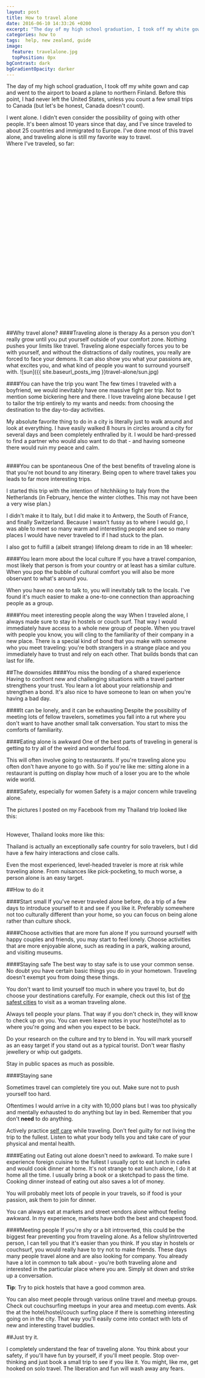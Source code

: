 ```yaml
---
layout: post
title: How to travel alone
date: 2016-06-10 14:33:26 +0200
excerpt: "The day of my high school graduation, I took off my white gown and cap and went to the airport to board a plane..."
categories: how to
tags:  help, new zealand, guide
image:
  feature: travelalone.jpg
  topPosition: 0px
bgContrast: dark
bgGradientOpacity: darker
---
```


The day of my high school graduation, I took off my white gown and cap and went to the airport to board a plane to northern Finland. Before this point, I had never left the United States, unless you count a few small trips to Canada (but let's be honest, Canada doesn't count).

<div class="img img--fullContainer img--14xLeading" style="background-image: url({{ site.baseurl_posts_img }}travel-alone/graduation.jpg);"></div>

I went alone. I didn't even consider the possibility of going with other people. It's been almost 10 years since that day, and I've since traveled to about 25 countries and immigrated to Europe. I've done most of this travel alone, and traveling alone is still my favorite way to travel.
<br>
Where I've traveled, so far:

<script src="https://www.amcharts.com/lib/3/ammap.js" type="text/javascript"></script>
<script src="https://www.amcharts.com/lib/3/maps/js/worldHigh.js" type="text/javascript"></script>
<script src="https://www.amcharts.com/lib/3/themes/dark.js" type="text/javascript"></script>
<div id="mapdiv" style="width: 700px; height: 450px;"></div>
<script type="text/javascript">
var map = AmCharts.makeChart("mapdiv",{
type: "map",
theme: "dark",
projection: "mercator",
panEventsEnabled : true,
backgroundColor : "#535364",
backgroundAlpha : 1,
zoomControl: {
zoomControlEnabled : true
},
dataProvider : {
map : "worldHigh",
getAreasFromMap : true,
areas :
[
	{
		"id": "AT",
		"showAsSelected": true
	},
	{
		"id": "BE",
		"showAsSelected": true
	},
	{
		"id": "CH",
		"showAsSelected": true
	},
	{
		"id": "CZ",
		"showAsSelected": true
	},
	{
		"id": "DE",
		"showAsSelected": true
	},
	{
		"id": "DK",
		"showAsSelected": true
	},
	{
		"id": "EE",
		"showAsSelected": true
	},
	{
		"id": "ES",
		"showAsSelected": true
	},
	{
		"id": "FI",
		"showAsSelected": true
	},
	{
		"id": "FR",
		"showAsSelected": true
	},
	{
		"id": "GB",
		"showAsSelected": true
	},
	{
		"id": "IE",
		"showAsSelected": true
	},
	{
		"id": "IT",
		"showAsSelected": true
	},
	{
		"id": "ME",
		"showAsSelected": true
	},
	{
		"id": "NL",
		"showAsSelected": true
	},
	{
		"id": "NO",
		"showAsSelected": true
	},
	{
		"id": "RS",
		"showAsSelected": true
	},
	{
		"id": "SE",
		"showAsSelected": true
	},
	{
		"id": "TR",
		"showAsSelected": true
	},
	{
		"id": "CA",
		"showAsSelected": true
	},
	{
		"id": "MX",
		"showAsSelected": true
	},
	{
		"id": "US",
		"showAsSelected": true
	},
	{
		"id": "JP",
		"showAsSelected": true
	},
	{
		"id": "TH",
		"showAsSelected": true
	}
]
},
areasSettings : {
autoZoom : true,
color : "#B4B4B7",
colorSolid : "#84ADE9",
selectedColor : "#84ADE9",
outlineColor : "#666666",
rollOverColor : "#9EC2F7",
rollOverOutlineColor : "#000000"
}
});
</script>

##Why travel alone?
####Traveling alone is therapy
As a person you don't really grow until you put yourself outside of your comfort zone. Nothing pushes your limits like travel. Traveling alone especially forces you to be with yourself, and without the distractions of daily routines, you really are forced to face your demons. It can also show you what your passions are, what excites you, and what kind of people you want to surround yourself with.
![sun]({{ site.baseurl_posts_img }}travel-alone/sun.jpg)


####You can have the trip you want
The few times I traveled with a boyfriend, we would inevitably have one massive fight per trip. Not to mention some bickering here and there. I love traveling alone because I get to tailor the trip entirely to my wants and needs: from choosing the destination to the day-to-day activities. 

My absolute favorite thing to do in a city is literally just to walk around and look at everything. I have easily walked 8 hours in circles around a city for several days and been completely enthralled by it. I would be hard-pressed to find a partner who would also want to do that - and having someone there would ruin my peace and calm.<br>

<div class="img img--fullContainer img--14xLeading" style="background-image: url({{ site.baseurl_posts_img }}travel-alone/mexicoboat.jpg);"></div>

<br>
####You can be spontaneous
One of the best benefits of traveling alone is that you're not bound to any itinerary. Being open to where travel takes you leads to far more interesting trips.

I started this trip with the intention of hitchhiking to Italy from the Netherlands (in February, hence the winter clothes. This may not have been a very wise plan.)

<div class="img img--fullContainer img--14xLeading" style="background-image: url({{ site.baseurl_posts_img }}travel-alone/hitchhiking.jpg);"></div>

I didn't make it to Italy, but I did make it to Antwerp, the South of France, and finally Switzerland. Because I wasn't fussy as to where I would go, I was able to meet so many warm and interesting people and see so many places I would have never traveled to if I had stuck to the plan. 

I also got to fulfill a (albeit strange) lifelong dream to ride in an 18 wheeler:

<div class="img img--fullContainer img--14xLeading" style="background-image: url({{ site.baseurl_posts_img }}travel-alone/truck.jpg);"></div>


####You learn more about the local culture
If you have a travel companion, most likely that person is from your country or at least has a similar culture. When you pop the bubble of cultural comfort you will also be more observant to what's around you.

When you have no one to talk to, you will inevitably talk to the locals. I've found it's much easier to make a one-to-one connection than approaching people as a group. 
<div class="img img--fullContainer img--14xLeading" style="background-image: url({{ site.baseurl_posts_img }}travel-alone/japan.jpg);"></div>

####You meet interesting people along the way
When I traveled alone, I always made sure to stay in hostels or couch surf. That way I would immediately have access to a whole new group of people. When you travel with people you know, you will cling to the familiarity of their company in a new place. There is a special kind of bond that you make with someone who you meet traveling: you're both strangers in a strange place and you immediately have to trust and rely on each other. That builds bonds that can last for life.
<div class="img img--fullContainer img--14xLeading" style="background-image: url({{ site.baseurl_posts_img }}travel-alone/friends.jpg);"></div>

##The downsides
####You miss the bonding of a shared experience
Having to confront new and challenging situations with a travel partner strengthens your trust. You learn a lot about your relationship and strengthen a bond. It's also nice to have someone to lean on when you're having a bad day.
<div class="img img--fullContainer img--14xLeading" style="background-image: url({{ site.baseurl_posts_img }}travel-alone/niels.jpg);"></div>

####It can be lonely, and it can be exhausting
Despite the possibility of meeting lots of fellow travelers, sometimes you fall into a rut where you don't want to have another small talk conversation. You start to miss the comforts of familiarity.

<div class="img img--fullContainer img--14xLeading" style="background-image: url({{ site.baseurl_posts_img }}travel-alone/bangkok.jpg);"></div>

####Eating alone is awkward
One of the best parts of traveling in general is getting to try all of the weird and wonderful food. 

<div class="img img--fullContainer img--14xLeading" style="background-image: url({{ site.baseurl_posts_img }}travel-alone/bretzel.jpg);"></div>


This will often involve going to restaurants. If you're traveling alone you often don't have anyone to go with. So if you're like me: sitting alone in a restaurant is putting on display how much of a loser you are to the whole wide world.
<div class="img img--fullContainer img--14xLeading" style="background-image: url({{ site.baseurl_posts_img }}travel-alone/eating.jpg);"></div>

####Safety, especially for women
Safety is a major concern while traveling alone. 

The pictures I posted on my Facebook from my Thailand trip looked like this:
<br>
<div class="img img--fullContainer img--14xLeading" style="background-image: url({{ site.baseurl_posts_img }}travel-alone/beach.jpg);"></div>
<br>
However, Thailand looks more like this:
<div class="img img--fullContainer img--14xLeading" style="background-image: url({{ site.baseurl_posts_img }}travel-alone/thailand.jpg);"></div>

Thailand is actually an exceptionally safe country for solo travelers, but I did have a few hairy interactions and close calls.

Even the most experienced, level-headed traveler is more at risk while traveling alone. From nuisances like pick-pocketing, to much worse, a person alone is an easy target.

##How to do it

####Start small
If you've never traveled alone before, do a trip of a few days to introduce yourself to it and see if you like it. Preferably somewhere not too culturally different than your home, so you can focus on being alone rather than culture shock.

####Choose activities that are more fun alone
If you surround yourself with happy couples and friends, you may start to feel lonely. Choose activities that are more enjoyable alone, such as reading in a park, walking around, and visiting museums.

####Staying safe
The best way to stay safe is to use your common sense. No doubt you have certain basic things you do in your hometown. Traveling doesn't exempt you from doing these things.

You don't want to limit yourself too much in where you travel to, but do choose your destinations carefully. For example, check out this list of [the safest cities](http://theblondeabroad.com/2014/11/10/10-safest-destinations-solo-female-travelers/) to visit as a woman traveling alone.

Always tell people your plans. That way if you don't check in, they will know to check up on you. You can even leave notes in your hostel/hotel as to where you're going and when you expect to be back.

Do your research on the culture and try to blend in. You will mark yourself as an easy target if you stand out as a typical tourist. Don't wear flashy jewellery or whip out gadgets.

Stay in public spaces as much as possible.

####Staying sane

Sometimes travel can completely tire you out. Make sure not to push yourself too hard. 

Oftentimes I would arrive in a city with 10,000 plans but I was too physically and mentally exhausted to do anything but lay in bed. Remember that you don't **need** to do anything.

Actively practice [self care](http://www.theatlantic.com/health/archive/2015/10/internet-self-care/408580/) while traveling. Don't feel guilty for not living the trip to the fullest. Listen to what your body tells you and take care of your physical and mental health.

####Eating out
Eating out alone doesn't need to awkward. To make sure I experience foreign cuisine to the fullest I usually opt to eat lunch in cafes and would cook dinner at home. It's not strange to eat lunch alone, I do it at home all the time. I usually bring a book or a sketchpad to pass the time. Cooking dinner instead of eating out also saves a lot of money. 

You will probably meet lots of people in your travels, so if food is your passion, ask them to join for dinner.

You can always eat at markets and street vendors alone without feeling awkward. In my experience, markets have both the best and cheapest food.

####Meeting people 
If you're shy or a bit introverted, this could be the biggest fear preventing you from traveling alone. As a fellow shy/introverted person, I can tell you that it's easier than you think. If you stay in hostels or couchsurf, you would really have to try not to make friends. These days many people travel alone and are also looking for company. You already have a lot in common to talk about - you're both traveling alone and interested in the particular place where you are. Simply sit down and strike up a conversation.

**Tip**: Try to pick hostels that have a good common area.

You can also meet people through various online travel and meetup groups. Check out couchsurfing meetups in your area and meetup.com events. Ask the at the hotel/hostel/couch surfing place if there is something interesting going on in the city. That way you'll easily come into contact with lots of new and interesting travel buddies.

##Just try it.
<div class="img img--fullContainer img--14xLeading" style="background-image: url({{ site.baseurl_posts_img }}travel-alone/stars.jpg);"></div>

I completely understand the fear of traveling alone. You think about your safety, if you'll have fun by yourself, if you'll meet people. Stop over-thinking and just book a small trip to see if you like it. You might, like me, get hooked on solo travel. The liberation and fun will wash away any fears.


